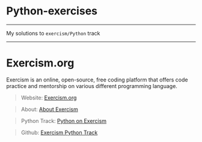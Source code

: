 # Python-exercises

---

My solutions to `exercism/Python` track

---

# Exercism.org

Exercism is an online, open-source, free coding platform that offers code practice and mentorship on various different programming language. 


> Website: [Exercism.org](https://exercism.org/)

> About: [About Exercism](https://exercism.org/about)

> Python Track: [Python on Exercism](https://exercism.org/tracks/python)

> Github: [Exercism Python Track](https://github.com/exercism/python)
